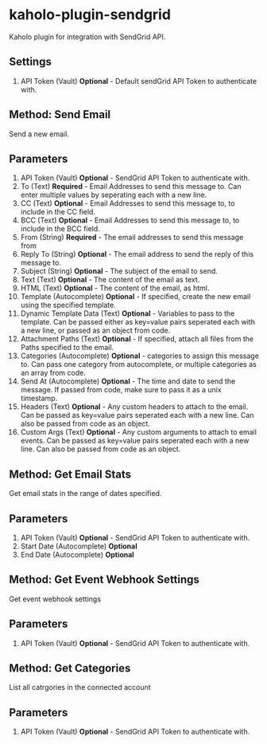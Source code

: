 # kaholo-plugin-sendgrid
Kaholo plugin for integration with SendGrid API.

##  Settings
1. API Token (Vault) **Optional** - Default sendGrid API Token to authenticate with.

## Method: Send Email
Send a new email.

## Parameters
1. API Token (Vault) **Optional** - SendGrid API Token to authenticate with.
2. To (Text) **Required** - Email Addresses to send this message to. Can enter multiple values by seperating each with a new line.
3. CC (Text) **Optional** - Email Addresses to send this message to, to include in the CC field.
4. BCC (Text) **Optional** - Email Addresses to send this message to, to include in the BCC field.
5. From (String) **Required** - The email addresses to send this message from
6. Reply To (String) **Optional** - The email address to send the reply of this message to.
7. Subject (String) **Optional** - The subject of the email to send.
8. Text (Text) **Optional** - The content of the email as text.
9. HTML (Text) **Optional** - The content of the email, as html.
10. Template (Autocomplete) **Optional** - If specified, create the new email using the specified template.
11. Dynamic Template Data (Text) **Optional** - Variables to pass to the template. Can be passed either as key=value pairs seperated each with a new line, or passed as an object from code.
12. Attachment Paths (Text) **Optional** - If specified, attach all files from the Paths specified to the email.
13. Categories (Autocomplete) **Optional** - categories to assign this message to. Can pass one category from autocomplete, or multiple categories as an array from code.
14. Send At (Autocomplete) **Optional** - The time and date to send the message. If passed from code, make sure to pass it as a unix timestamp.
15. Headers (Text) **Optional** - Any custom headers to attach to the email. Can be passed as key=value pairs seperated each with a new line. Can also be passed from code as an object.
16. Custom Args (Text) **Optional** - Any custom arguments to attach to email events. Can be passed as key=value pairs seperated each with a new line. Can also be passed from code as an object.

## Method: Get Email Stats
Get email stats in the range of dates specified.

## Parameters
1. API Token (Vault) **Optional** - SendGrid API Token to authenticate with.
2. Start Date (Autocomplete) **Optional**
3. End Date (Autocomplete) **Optional**

## Method: Get Event Webhook Settings
Get event webhook settings

## Parameters
1. API Token (Vault) **Optional** - SendGrid API Token to authenticate with.

## Method: Get Categories
List all catrgories in the connected account

## Parameters
1. API Token (Vault) **Optional** - SendGrid API Token to authenticate with.